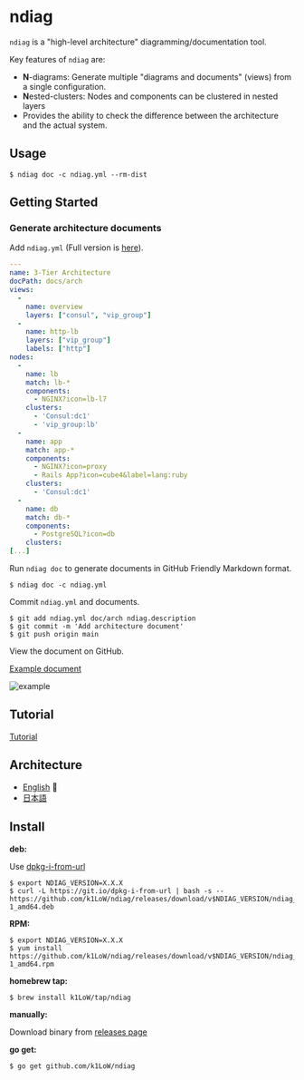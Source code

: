 # ndiag

`ndiag` is a "high-level architecture" diagramming/documentation tool.

Key features of `ndiag` are:

- **N**-diagrams: Generate multiple "diagrams and documents" (views) from a single configuration.
- **N**ested-clusters: Nodes and components can be clustered in nested layers
- Provides the ability to check the difference between the architecture and the actual system.

## Usage

``` console
$ ndiag doc -c ndiag.yml --rm-dist
```

## Getting Started

### Generate architecture documents

Add `ndiag.yml` (Full version is [here](example/tutorial/final/ndiag.yml)).

```yaml
---
name: 3-Tier Architecture
docPath: docs/arch
views:
  -
    name: overview
    layers: ["consul", "vip_group"]
  -
    name: http-lb
    layers: ["vip_group"]
    labels: ["http"]
nodes:
  -
    name: lb
    match: lb-*
    components:
      - NGINX?icon=lb-l7
    clusters:
      - 'Consul:dc1'
      - 'vip_group:lb'
  -
    name: app
    match: app-*
    components:
      - NGINX?icon=proxy
      - Rails App?icon=cube4&label=lang:ruby
    clusters:
      - 'Consul:dc1'
  -
    name: db
    match: db-*
    components:
      - PostgreSQL?icon=db
    clusters:
[...]
```

Run `ndiag doc` to generate documents in GitHub Friendly Markdown format.

``` console
$ ndiag doc -c ndiag.yml
```

Commit `ndiag.yml` and documents.

``` console
$ git add ndiag.yml doc/arch ndiag.description
$ git commit -m 'Add architecture document'
$ git push origin main
```

View the document on GitHub.

[Example document](example/tutorial/final/docs/arch/README.md)

![example](img/doc.png)

## Tutorial

[Tutorial](docs/tutorial.md)

## Architecture

- [English](docs/arch/README.md) :construction:
- [日本語](docs/arch.ja/README.md)

## Install

**deb:**

Use [dpkg-i-from-url](https://github.com/k1LoW/dpkg-i-from-url)

``` console
$ export NDIAG_VERSION=X.X.X
$ curl -L https://git.io/dpkg-i-from-url | bash -s -- https://github.com/k1LoW/ndiag/releases/download/v$NDIAG_VERSION/ndiag_$NDIAG_VERSION-1_amd64.deb
```

**RPM:**

``` console
$ export NDIAG_VERSION=X.X.X
$ yum install https://github.com/k1LoW/ndiag/releases/download/v$NDIAG_VERSION/ndiag_$NDIAG_VERSION-1_amd64.rpm
```

**homebrew tap:**

```console
$ brew install k1LoW/tap/ndiag
```

**manually:**

Download binary from [releases page](https://github.com/k1LoW/ndiag/releases)

**go get:**

```console
$ go get github.com/k1LoW/ndiag
```
